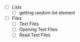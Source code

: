 - [ ] Lists
    - [ ] getting random list element
- [ ] Files
    - [ ] Text Files
    - [ ] Opening Text Files
    - [ ] Read Text Files